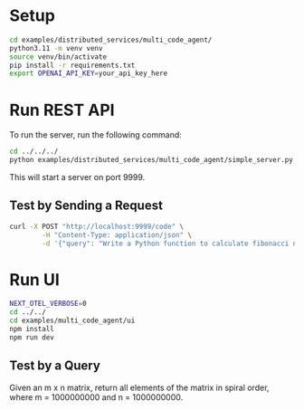 # Setup

```bash
cd examples/distributed_services/multi_code_agent/
python3.11 -m venv venv
source venv/bin/activate
pip install -r requirements.txt
export OPENAI_API_KEY=your_api_key_here
```

# Run REST API

To run the server, run the following command:

```bash
cd ../../../
python examples/distributed_services/multi_code_agent/simple_server.py
```

This will start a server on port 9999.

## Test by Sending a Request

```bash
curl -X POST "http://localhost:9999/code" \
        -H "Content-Type: application/json" \
        -d '{"query": "Write a Python function to calculate fibonacci numbers"}'
```

# Run UI

```bash
NEXT_OTEL_VERBOSE=0
cd ../../
cd examples/multi_code_agent/ui
npm install
npm run dev
```

## Test by a Query

Given an m x n matrix, return all elements of the matrix in spiral order, where m = 1000000000 and n = 1000000000.
